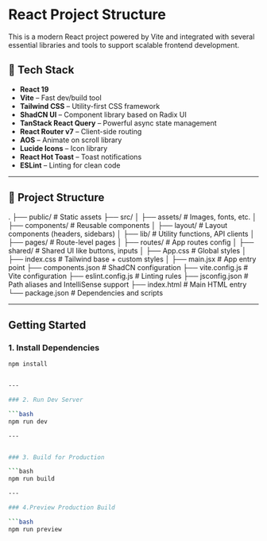 # React Project Structure

This is a modern React project powered by Vite and integrated with several essential libraries and tools to support scalable frontend development.

## 🔧 Tech Stack

- **React 19**
- **Vite** – Fast dev/build tool
- **Tailwind CSS** – Utility-first CSS framework
- **ShadCN UI** – Component library based on Radix UI
- **TanStack React Query** – Powerful async state management
- **React Router v7** – Client-side routing
- **AOS** – Animate on scroll library
- **Lucide Icons** – Icon library
- **React Hot Toast** – Toast notifications
- **ESLint** – Linting for clean code

---

## 📁 Project Structure
.
├── public/ # Static assets
├── src/
│ ├── assets/ # Images, fonts, etc.
│ ├── components/ # Reusable components
│ ├── layout/ # Layout components (headers, sidebars)
│ ├── lib/ # Utility functions, API clients
│ ├── pages/ # Route-level pages
│ ├── routes/ # App routes config
│ ├── shared/ # Shared UI like buttons, inputs
│ ├── App.css # Global styles
│ ├── index.css # Tailwind base + custom styles
│ ├── main.jsx # App entry point
├── components.json # ShadCN configuration
├── vite.config.js # Vite configuration
├── eslint.config.js # Linting rules
├── jsconfig.json # Path aliases and IntelliSense support
├── index.html # Main HTML entry
└── package.json # Dependencies and scripts


---

##  Getting Started

### 1. Install Dependencies

```bash
npm install


---

### 2. Run Dev Server

```bash
npm run dev

---


### 3. Build for Production

```bash
npm run build

---

### 4.Preview Production Build

```bash
npm run preview



